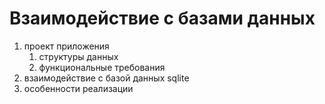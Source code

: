 # Взаимодействие с базами данных

1. проект приложения
   1. структуры данных
   2. функциональные требования
2. взаимодействие с базой данных sqlite
3. особенности реализации